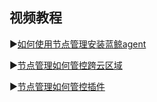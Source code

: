 ## 视频教程

▶️[如何使用节点管理安装蓝鲸agent](https://www.bilibili.com/video/BV1VM4y1A7yr/)<br/> 

▶️[节点管理如何管控跨云区域](https://www.bilibili.com/video/BV1jr4y1X7vM/)<br/>  

▶️[节点管理如何管控插件](https://www.bilibili.com/video/BV1tL4y1H7Zk/)
